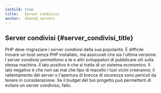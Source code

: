 ```yaml
---
isChild: true
title:   Server condivisi
anchor:  shared_servers
---
```


## Server condivisi {#server_condivisi_title}

PHP deve ringraziare i server condivisi della sua popolarità. È difficile
trovare un host senza PHP installato, ma assicurati che sia l'ultima versione.
I server condivisi permettono a te e altri sviluppatori di pubblicare siti sulla
stessa machina. Il lato positivo è che si tratta di un sistema economico. Il
lato negativo è che non sai mai che tipo di macello i tuoi vicini creeranno;
il rallentamento del server o l'apertura di brecce di sicurezza sono pericoli da
tenere in considerazione. Se il budget del tuo progetto può permetterti di
evitare un server condiviso, fallo.
